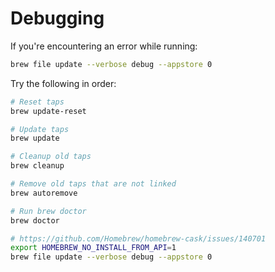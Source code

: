 # Debugging

If you're encountering an error while running:

```bash
brew file update --verbose debug --appstore 0
```

Try the following in order:

```bash
# Reset taps
brew update-reset

# Update taps
brew update

# Cleanup old taps
brew cleanup

# Remove old taps that are not linked
brew autoremove

# Run brew doctor
brew doctor

# https://github.com/Homebrew/homebrew-cask/issues/140701
export HOMEBREW_NO_INSTALL_FROM_API=1
brew file update --verbose debug --appstore 0
```
